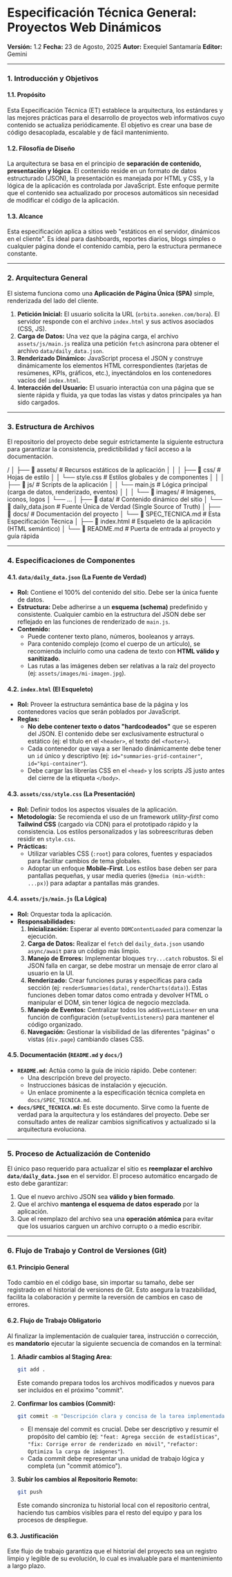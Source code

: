 # Especificación Técnica General: Proyectos Web Dinámicos

**Versión:** 1.2
**Fecha:** 23 de Agosto, 2025
**Autor:** Exequiel Santamaría
**Editor:** Gemini

---

### 1. Introducción y Objetivos

#### 1.1. Propósito
Esta Especificación Técnica (ET) establece la arquitectura, los estándares y las mejores prácticas para el desarrollo de proyectos web informativos cuyo contenido se actualiza periódicamente. El objetivo es crear una base de código desacoplada, escalable y de fácil mantenimiento.

#### 1.2. Filosofía de Diseño
La arquitectura se basa en el principio de **separación de contenido, presentación y lógica**. El contenido reside en un formato de datos estructurado (JSON), la presentación es manejada por HTML y CSS, y la lógica de la aplicación es controlada por JavaScript. Este enfoque permite que el contenido sea actualizado por procesos automáticos sin necesidad de modificar el código de la aplicación.

#### 1.3. Alcance
Esta especificación aplica a sitios web "estáticos en el servidor, dinámicos en el cliente". Es ideal para dashboards, reportes diarios, blogs simples o cualquier página donde el contenido cambia, pero la estructura permanece constante.

---

### 2. Arquitectura General

El sistema funciona como una **Aplicación de Página Única (SPA)** simple, renderizada del lado del cliente.

1.  **Petición Inicial:** El usuario solicita la URL (`orbita.aoneken.com/bora`). El servidor responde con el archivo `index.html` y sus activos asociados (CSS, JS).
2.  **Carga de Datos:** Una vez que la página carga, el archivo `assets/js/main.js` realiza una petición `fetch` asíncrona para obtener el archivo `data/daily_data.json`.
3.  **Renderizado Dinámico:** JavaScript procesa el JSON y construye dinámicamente los elementos HTML correspondientes (tarjetas de resúmenes, KPIs, gráficos, etc.), inyectándolos en los contenedores vacíos del `index.html`.
4.  **Interacción del Usuario:** El usuario interactúa con una página que se siente rápida y fluida, ya que todas las vistas y datos principales ya han sido cargados.

---

### 3. Estructura de Archivos

El repositorio del proyecto debe seguir estrictamente la siguiente estructura para garantizar la consistencia, predictibilidad y fácil acceso a la documentación.


/
│
├── 📁 assets/               # Recursos estáticos de la aplicación
│   │
│   ├── 📁 css/               # Hojas de estilo
│   │   └── style.css         # Estilos globales y de componentes
│   │
│   ├── 📁 js/                # Scripts de la aplicación
│   │   └── main.js           # Lógica principal (carga de datos, renderizado, eventos)
│   │
│   └── 📁 images/             # Imágenes, iconos, logos
│       └── ...
│
├── 📁 data/                  # Contenido dinámico del sitio
│   └── 📄 daily_data.json    # Fuente Única de Verdad (Single Source of Truth)
│
├── 📁 docs/                  # Documentación del proyecto
│   └── 📄 SPEC_TECNICA.md    # Esta Especificación Técnica
│
├── 📄 index.html             # Esqueleto de la aplicación (HTML semántico)
│
└── 📄 README.md               # Puerta de entrada al proyecto y guía rápida


---

### 4. Especificaciones de Componentes

#### 4.1. `data/daily_data.json` (La Fuente de Verdad)
* **Rol:** Contiene el 100% del contenido del sitio. Debe ser la única fuente de datos.
* **Estructura:** Debe adherirse a un **esquema (schema)** predefinido y consistente. Cualquier cambio en la estructura del JSON debe ser reflejado en las funciones de renderizado de `main.js`.
* **Contenido:**
    * Puede contener texto plano, números, booleanos y arrays.
    * Para contenido complejo (como el cuerpo de un artículo), se recomienda incluirlo como una cadena de texto con **HTML válido y sanitizado**.
    * Las rutas a las imágenes deben ser relativas a la raíz del proyecto (ej: `assets/images/mi-imagen.jpg`).

#### 4.2. `index.html` (El Esqueleto)
* **Rol:** Proveer la estructura semántica base de la página y los contenedores vacíos que serán poblados por JavaScript.
* **Reglas:**
    * **No debe contener texto o datos "hardcodeados"** que se esperen del JSON. El contenido debe ser exclusivamente estructural o estático (ej: el título en el `<header>`, el texto del `<footer>`).
    * Cada contenedor que vaya a ser llenado dinámicamente debe tener un `id` único y descriptivo (ej: `id="summaries-grid-container"`, `id="kpi-container"`).
    * Debe cargar las librerías CSS en el `<head>` y los scripts JS justo antes del cierre de la etiqueta `</body>`.

#### 4.3. `assets/css/style.css` (La Presentación)
* **Rol:** Definir todos los aspectos visuales de la aplicación.
* **Metodología:** Se recomienda el uso de un framework *utility-first* como **Tailwind CSS** (cargado vía CDN) para el prototipado rápido y la consistencia. Los estilos personalizados y las sobreescrituras deben residir en `style.css`.
* **Prácticas:**
    * Utilizar variables CSS (`:root`) para colores, fuentes y espaciados para facilitar cambios de tema globales.
    * Adoptar un enfoque **Mobile-First**. Los estilos base deben ser para pantallas pequeñas, y usar media queries (`@media (min-width: ...px)`) para adaptar a pantallas más grandes.

#### 4.4. `assets/js/main.js` (La Lógica)
* **Rol:** Orquestar toda la aplicación.
* **Responsabilidades:**
    1.  **Inicialización:** Esperar al evento `DOMContentLoaded` para comenzar la ejecución.
    2.  **Carga de Datos:** Realizar el `fetch` del `daily_data.json` usando `async/await` para un código más limpio.
    3.  **Manejo de Errores:** Implementar bloques `try...catch` robustos. Si el JSON falla en cargar, se debe mostrar un mensaje de error claro al usuario en la UI.
    4.  **Renderizado:** Crear funciones puras y específicas para cada sección (ej: `renderSummaries(data)`, `renderCharts(data)`). Estas funciones deben tomar datos como entrada y devolver HTML o manipular el DOM, sin tener lógica de negocio mezclada.
    5.  **Manejo de Eventos:** Centralizar todos los `addEventListener` en una función de configuración (`setupEventListeners`) para mantener el código organizado.
    6.  **Navegación:** Gestionar la visibilidad de las diferentes "páginas" o vistas (`div.page`) cambiando clases CSS.

#### 4.5. Documentación (`README.md` y `docs/`)
* **`README.md`:** Actúa como la guía de inicio rápido. Debe contener:
    * Una descripción breve del proyecto.
    * Instrucciones básicas de instalación y ejecución.
    * Un enlace prominente a la especificación técnica completa en `docs/SPEC_TECNICA.md`.
* **`docs/SPEC_TECNICA.md`:** Es este documento. Sirve como la fuente de verdad para la arquitectura y los estándares del proyecto. Debe ser consultado antes de realizar cambios significativos y actualizado si la arquitectura evoluciona.

---

### 5. Proceso de Actualización de Contenido

El único paso requerido para actualizar el sitio es **reemplazar el archivo `data/daily_data.json`** en el servidor. El proceso automático encargado de esto debe garantizar:
1.  Que el nuevo archivo JSON sea **válido y bien formado**.
2.  Que el archivo **mantenga el esquema de datos esperado** por la aplicación.
3.  Que el reemplazo del archivo sea una **operación atómica** para evitar que los usuarios carguen un archivo corrupto o a medio escribir.

---

### 6. Flujo de Trabajo y Control de Versiones (Git)

#### 6.1. Principio General
Todo cambio en el código base, sin importar su tamaño, debe ser registrado en el historial de versiones de Git. Esto asegura la trazabilidad, facilita la colaboración y permite la reversión de cambios en caso de errores.

#### 6.2. Flujo de Trabajo Obligatorio
Al finalizar la implementación de cualquier tarea, instrucción o corrección, es **mandatorio** ejecutar la siguiente secuencia de comandos en la terminal:

1.  **Añadir cambios al Staging Area:**
    ```bash
    git add .
    ```
    Este comando prepara todos los archivos modificados y nuevos para ser incluidos en el próximo "commit".

2.  **Confirmar los cambios (Commit):**
    ```bash
    git commit -m "Descripción clara y concisa de la tarea implementada"
    ```
    * El mensaje del commit es crucial. Debe ser descriptivo y resumir el propósito del cambio (ej: `"feat: Agrega sección de estadísticas"`, `"fix: Corrige error de renderizado en móvil"`, `"refactor: Optimiza la carga de imágenes"`).
    * Cada commit debe representar una unidad de trabajo lógica y completa (un "commit atómico").

3.  **Subir los cambios al Repositorio Remoto:**
    ```bash
    git push
    ```
    Este comando sincroniza tu historial local con el repositorio central, haciendo tus cambios visibles para el resto del equipo y para los procesos de despliegue.

#### 6.3. Justificación
Este flujo de trabajo garantiza que el historial del proyecto sea un registro limpio y legible de su evolución, lo cual es invaluable para el mantenimiento a largo plazo.